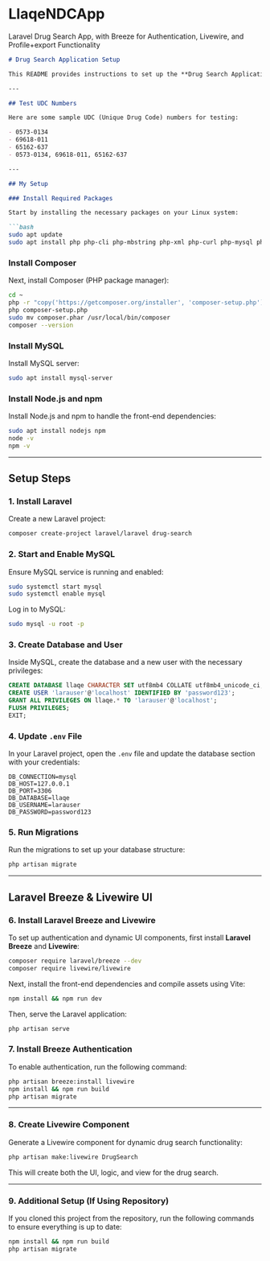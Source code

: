 # LlaqeNDCApp
Laravel Drug Search App, with Breeze for Authentication, Livewire, and Profile+export Functionality


````markdown
# Drug Search Application Setup

This README provides instructions to set up the **Drug Search Application** on a Linux environment using **Laravel**, **MySQL**, **Node.js**, **Livewire**, and **Laravel Breeze**.

---

## Test UDC Numbers

Here are some sample UDC (Unique Drug Code) numbers for testing:

- 0573-0134
- 69618-011
- 65162-637
- 0573-0134, 69618-011, 65162-637

---

## My Setup

### Install Required Packages

Start by installing the necessary packages on your Linux system:

```bash
sudo apt update
sudo apt install php php-cli php-mbstring php-xml php-curl php-mysql php-zip unzip curl
````

### Install Composer

Next, install Composer (PHP package manager):

```bash
cd ~
php -r "copy('https://getcomposer.org/installer', 'composer-setup.php');"
php composer-setup.php
sudo mv composer.phar /usr/local/bin/composer
composer --version
```

### Install MySQL

Install MySQL server:

```bash
sudo apt install mysql-server
```

### Install Node.js and npm

Install Node.js and npm to handle the front-end dependencies:

```bash
sudo apt install nodejs npm
node -v
npm -v
```

---

## Setup Steps

### 1. Install Laravel

Create a new Laravel project:

```bash
composer create-project laravel/laravel drug-search
```

### 2. Start and Enable MySQL

Ensure MySQL service is running and enabled:

```bash
sudo systemctl start mysql
sudo systemctl enable mysql
```

Log in to MySQL:

```bash
sudo mysql -u root -p
```

### 3. Create Database and User

Inside MySQL, create the database and a new user with the necessary privileges:

```sql
CREATE DATABASE llaqe CHARACTER SET utf8mb4 COLLATE utf8mb4_unicode_ci;
CREATE USER 'larauser'@'localhost' IDENTIFIED BY 'password123';
GRANT ALL PRIVILEGES ON llaqe.* TO 'larauser'@'localhost';
FLUSH PRIVILEGES;
EXIT;
```

### 4. Update `.env` File

In your Laravel project, open the `.env` file and update the database section with your credentials:

```dotenv
DB_CONNECTION=mysql
DB_HOST=127.0.0.1
DB_PORT=3306
DB_DATABASE=llaqe
DB_USERNAME=larauser
DB_PASSWORD=password123
```

### 5. Run Migrations

Run the migrations to set up your database structure:

```bash
php artisan migrate
```

---

## Laravel Breeze & Livewire UI

### 6. Install Laravel Breeze and Livewire

To set up authentication and dynamic UI components, first install **Laravel Breeze** and **Livewire**:

```bash
composer require laravel/breeze --dev
composer require livewire/livewire
```

Next, install the front-end dependencies and compile assets using Vite:

```bash
npm install && npm run dev
```

Then, serve the Laravel application:

```bash
php artisan serve
```

### 7. Install Breeze Authentication

To enable authentication, run the following command:

```bash
php artisan breeze:install livewire
npm install && npm run build
php artisan migrate
```

---

### 8. Create Livewire Component

Generate a Livewire component for dynamic drug search functionality:

```bash
php artisan make:livewire DrugSearch
```

This will create both the UI, logic, and view for the drug search.

---

### 9. Additional Setup (If Using Repository)

If you cloned this project from the repository, run the following commands to ensure everything is up to date:

```bash
npm install && npm run build
php artisan migrate
```




